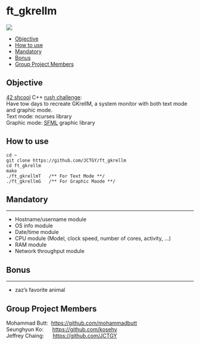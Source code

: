 # ft_gkrellm

![](resources/ft_gkrellm.gif)

* [Objective](#objective)
* [How to use](#how-to-use)
* [Mandatory](#mandatory)
* [Bonus](#bonus)
* [Group Project Members](#Group-Project-Members)

## Objective
[42 shcool](https://www.42.us.org/) C++ [rush challenge](resources/rush01.en.pdf): \
Have tow days to recreate GKrellM, a system monitor with both text mode and graphic mode. \
Text mode: ncurses library \
Graphic mode: [SFML](https://www.sfml-dev.org/) graphic library

## How to use

```
cd ~
git clone https://github.com/JCTGY/ft_gkrellm
cd ft_gkrellm
make
./ft_gkrellmT   /** For Text Mode **/
./ft_gkrellmG   /** For Graphic Maode **/
```

## Mandatory
---
* Hostname/username module
* OS info module
* Date/time module
* CPU module (Model, clock speed, number of cores, activity, ...)
* RAM module
* Network throughput module 

## Bonus
---
* zaz’s favorite animal

## Group Project Members

Mohammad Butt: &nbsp;https://github.com/mohammadbutt \
Seunghyun Ko: &nbsp;&nbsp;&nbsp;&nbsp;&nbsp;https://github.com/kosehy \
Jeffrey Chaing: &nbsp;&nbsp;&nbsp;&nbsp;&nbsp;https://github.com/JCTGY

